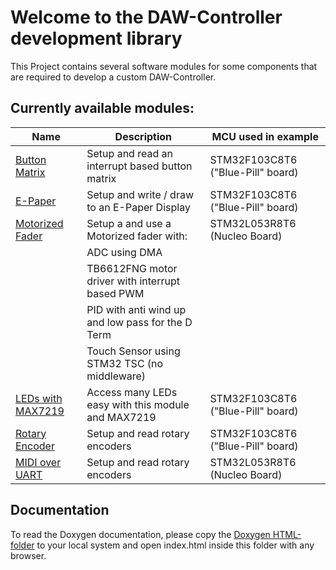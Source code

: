 # Welcome to the DAW-Controller development library

This Project contains several software modules for some components that are required to
develop a custom DAW-Controller.

## Currently available modules:

| Name													| Description										| MCU used in example				|
| ----------------------------------------------------- | ------------------------------------------------- | --------------------------------- |
| [Button Matrix](F103C8T6_DemoProject_ButtonMatrix)	| Setup and read an interrupt based button matrix 	| STM32F103C8T6 ("Blue-Pill" board)	|
| [E-Paper](F103C8T6_DemoProject_E-Paper_SSD1681)		| Setup and write / draw to an E-Paper Display		| STM32F103C8T6 ("Blue-Pill" board) |
| [Motorized Fader](L053R8T6_DemoProject_MotorizedFader)| Setup a and use a Motorized fader with:			| STM32L053R8T6 (Nucleo Board)		|
|														| ADC using DMA										|									|
|														| TB6612FNG motor driver with interrupt based PWM	|									|
|														| PID with anti wind up and low pass for the D Term |									|
|														| Touch Sensor using STM32 TSC (no middleware)		|									|
| [LEDs with MAX7219](F103C8T6_DemoProject_LEDs_MAX7219)| Access many LEDs easy with this module and MAX7219| STM32F103C8T6 ("Blue-Pill" board) |
| [Rotary Encoder](F103C8T6_DemoProject_RotaryEncoder)	| Setup and read rotary encoders					| STM32F103C8T6 ("Blue-Pill" board) |
| [MIDI over UART](L0538T6_DemoProject_MidiOverSTLink)	| Setup and read rotary encoders					| STM32L053R8T6 (Nucleo Board)		|

## Documentation
To read the Doxygen documentation, please copy the [Doxygen HTML-folder](Doxygen/HTML/html) to your local system 
and open index.html inside this folder with any browser.